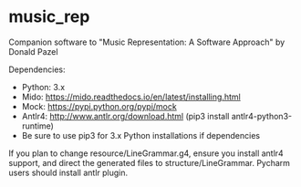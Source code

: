 # music_rep
Companion software to "Music Representation: A Software Approach" by Donald Pazel


Dependencies:
  - Python: 3.x
  - Mido: https://mido.readthedocs.io/en/latest/installing.html
  - Mock: https://pypi.python.org/pypi/mock
  - Antlr4: http://www.antlr.org/download.html
         (pip3 install antlr4-python3-runtime)
  - Be sure to use pip3 for 3.x Python installations if dependencies
  
If you plan to change resource/LineGrammar.g4, ensure you install antlr4 support, and direct the generated files 
to structure/LineGrammar.  Pycharm users should install antlr plugin.
    